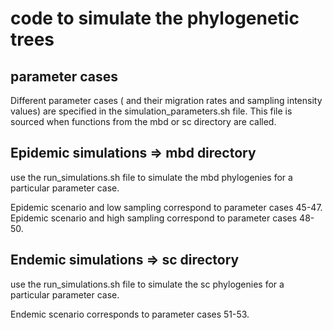 # code to simulate the phylogenetic trees

## parameter cases 
Different parameter cases ( and their migration rates and sampling intensity values) are specified in the simulation_parameters.sh file. This file is sourced when functions from the mbd or sc directory are called.


## Epidemic simulations => mbd directory
use the run_simulations.sh file to simulate the mbd phylogenies for a particular parameter case. 

Epidemic scenario and low sampling correspond to parameter cases 45-47. Epidemic scenario and high sampling correspond to parameter cases 48-50.

## Endemic simulations => sc directory
use the run_simulations.sh file to simulate the sc phylogenies for a particular parameter case. 

Endemic scenario corresponds to parameter cases 51-53.
